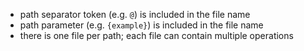 
* path separator token (e.g. `@`) is included in the file name
* path parameter (e.g. `{example}`) is included in the file name
* there is one file per path; each file can contain multiple operations